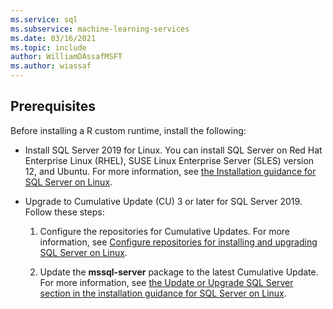 ```yaml
---
ms.service: sql
ms.subservice: machine-learning-services
ms.date: 03/16/2021
ms.topic: include
author: WilliamDAssafMSFT
ms.author: wiassaf
---
```

## Prerequisites

Before installing a R custom runtime, install the following:

+ Install SQL Server 2019 for Linux. You can install SQL Server on Red Hat Enterprise Linux (RHEL), SUSE Linux Enterprise Server (SLES) version 12, and Ubuntu. For more information, see [the Installation guidance for SQL Server on Linux](../../../linux/sql-server-linux-setup.md).

+ Upgrade to Cumulative Update (CU) 3 or later for SQL Server 2019. Follow these steps:
    1. Configure the repositories for Cumulative Updates. For more information, see [Configure repositories for installing and upgrading SQL Server on Linux](../../../linux/sql-server-linux-change-repo.md).

    1. Update the **mssql-server** package to the latest Cumulative Update. For more information, see [the Update or Upgrade SQL Server section in the installation guidance for SQL Server on Linux](../../../linux/sql-server-linux-setup.md#upgrade).
